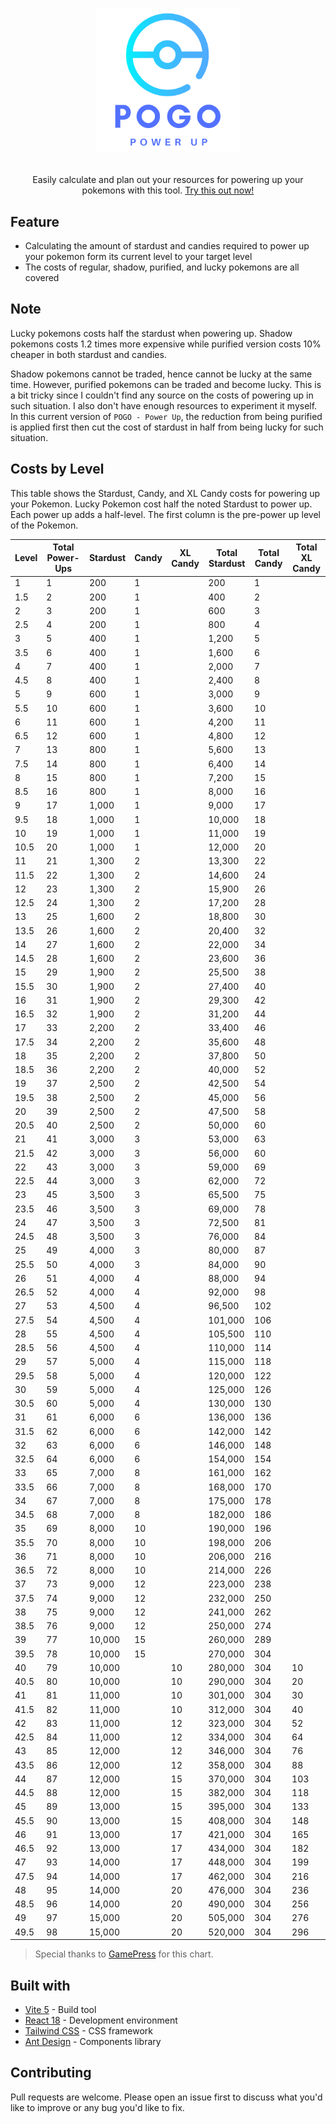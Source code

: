 # <p align="center"><a href=""><img width="230" src="./public/pogo.png"></a></p>

<p align="center">Easily calculate and plan out your resources for powering up your pokemons with this tool. <a href="">Try this out now!</a></p>

## Feature
- Calculating the amount of stardust and candies required to power up your pokemon form its current level to your target level
- The costs of regular, shadow, purified, and lucky pokemons are all covered

## Note

Lucky pokemons costs half the stardust when powering up. Shadow pokemons costs 1.2 times more expensive while purified version costs 10% cheaper in both stardust and candies.

Shadow pokemons cannot be traded, hence cannot be lucky at the same time. However, purified pokemons can be traded and become lucky. This is a bit tricky since I couldn't find any source on the costs of powering up in such situation. I also don't have enough resources to experiment it myself. In this current version of `POGO - Power Up`, the reduction from being purified is applied first then cut the cost of stardust in half from being lucky for such situation.

## Costs by Level

This table shows the Stardust, Candy, and XL Candy costs for powering up your Pokemon. Lucky Pokemon cost half the noted Stardust to power up. Each power up adds a half-level. The first column is the pre-power up level of the Pokemon.

| Level | Total Power-Ups | Stardust | Candy | XL Candy | Total Stardust | Total Candy | Total XL Candy |
|-------|-----------------|----------|-------|----------|----------------|-------------|----------------|
| 1     | 1               | 200      | 1     |          | 200            | 1           |                |
| 1.5   | 2               | 200      | 1     |          | 400            | 2           |                |
| 2     | 3               | 200      | 1     |          | 600            | 3           |                |
| 2.5   | 4               | 200      | 1     |          | 800            | 4           |                |
| 3     | 5               | 400      | 1     |          | 1,200          | 5           |                |
| 3.5   | 6               | 400      | 1     |          | 1,600          | 6           |                |
| 4     | 7               | 400      | 1     |          | 2,000          | 7           |                |
| 4.5   | 8               | 400      | 1     |          | 2,400          | 8           |                |
| 5     | 9               | 600      | 1     |          | 3,000          | 9           |                |
| 5.5   | 10              | 600      | 1     |          | 3,600          | 10          |                |
| 6     | 11              | 600      | 1     |          | 4,200          | 11          |                |
| 6.5   | 12              | 600      | 1     |          | 4,800          | 12          |                |
| 7     | 13              | 800      | 1     |          | 5,600          | 13          |                |
| 7.5   | 14              | 800      | 1     |          | 6,400          | 14          |                |
| 8     | 15              | 800      | 1     |          | 7,200          | 15          |                |
| 8.5   | 16              | 800      | 1     |          | 8,000          | 16          |                |
| 9     | 17              | 1,000    | 1     |          | 9,000          | 17          |                |
| 9.5   | 18              | 1,000    | 1     |          | 10,000         | 18          |                |
| 10    | 19              | 1,000    | 1     |          | 11,000         | 19          |                |
| 10.5  | 20              | 1,000    | 1     |          | 12,000         | 20          |                |
| 11    | 21              | 1,300    | 2     |          | 13,300         | 22          |                |
| 11.5  | 22              | 1,300    | 2     |          | 14,600         | 24          |                |
| 12    | 23              | 1,300    | 2     |          | 15,900         | 26          |                |
| 12.5  | 24              | 1,300    | 2     |          | 17,200         | 28          |                |
| 13    | 25              | 1,600    | 2     |          | 18,800         | 30          |                |
| 13.5  | 26              | 1,600    | 2     |          | 20,400         | 32          |                |
| 14    | 27              | 1,600    | 2     |          | 22,000         | 34          |                |
| 14.5  | 28              | 1,600    | 2     |          | 23,600         | 36          |                |
| 15    | 29              | 1,900    | 2     |          | 25,500         | 38          |                |
| 15.5  | 30              | 1,900    | 2     |          | 27,400         | 40          |                |
| 16    | 31              | 1,900    | 2     |          | 29,300         | 42          |                |
| 16.5  | 32              | 1,900    | 2     |          | 31,200         | 44          |                |
| 17    | 33              | 2,200    | 2     |          | 33,400         | 46          |                |
| 17.5  | 34              | 2,200    | 2     |          | 35,600         | 48          |                |
| 18    | 35              | 2,200    | 2     |          | 37,800         | 50          |                |
| 18.5  | 36              | 2,200    | 2     |          | 40,000         | 52          |                |
| 19    | 37              | 2,500    | 2     |          | 42,500         | 54          |                |
| 19.5  | 38              | 2,500    | 2     |          | 45,000         | 56          |                |
| 20    | 39              | 2,500    | 2     |          | 47,500         | 58          |                |
| 20.5  | 40              | 2,500    | 2     |          | 50,000         | 60          |                |
| 21    | 41              | 3,000    | 3     |          | 53,000         | 63          |                |
| 21.5  | 42              | 3,000    | 3     |          | 56,000         | 60          |                |
| 22    | 43              | 3,000    | 3     |          | 59,000         | 69          |                |
| 22.5  | 44              | 3,000    | 3     |          | 62,000         | 72          |                |
| 23    | 45              | 3,500    | 3     |          | 65,500         | 75          |                |
| 23.5  | 46              | 3,500    | 3     |          | 69,000         | 78          |                |
| 24    | 47              | 3,500    | 3     |          | 72,500         | 81          |                |
| 24.5  | 48              | 3,500    | 3     |          | 76,000         | 84          |                |
| 25    | 49              | 4,000    | 3     |          | 80,000         | 87          |                |
| 25.5  | 50              | 4,000    | 3     |          | 84,000         | 90          |                |
| 26    | 51              | 4,000    | 4     |          | 88,000         | 94          |                |
| 26.5  | 52              | 4,000    | 4     |          | 92,000         | 98          |                |
| 27    | 53              | 4,500    | 4     |          | 96,500         | 102         |                |
| 27.5  | 54              | 4,500    | 4     |          | 101,000        | 106         |                |
| 28    | 55              | 4,500    | 4     |          | 105,500        | 110         |                |
| 28.5  | 56              | 4,500    | 4     |          | 110,000        | 114         |                |
| 29    | 57              | 5,000    | 4     |          | 115,000        | 118         |                |
| 29.5  | 58              | 5,000    | 4     |          | 120,000        | 122         |                |
| 30    | 59              | 5,000    | 4     |          | 125,000        | 126         |                |
| 30.5  | 60              | 5,000    | 4     |          | 130,000        | 130         |                |
| 31    | 61              | 6,000    | 6     |          | 136,000        | 136         |                |
| 31.5  | 62              | 6,000    | 6     |          | 142,000        | 142         |                |
| 32    | 63              | 6,000    | 6     |          | 146,000        | 148         |                |
| 32.5  | 64              | 6,000    | 6     |          | 154,000        | 154         |                |
| 33    | 65              | 7,000    | 8     |          | 161,000        | 162         |                |
| 33.5  | 66              | 7,000    | 8     |          | 168,000        | 170         |                |
| 34    | 67              | 7,000    | 8     |          | 175,000        | 178         |                |
| 34.5  | 68              | 7,000    | 8     |          | 182,000        | 186         |                |
| 35    | 69              | 8,000    | 10    |          | 190,000        | 196         |                |
| 35.5  | 70              | 8,000    | 10    |          | 198,000        | 206         |                |
| 36    | 71              | 8,000    | 10    |          | 206,000        | 216         |                |
| 36.5  | 72              | 8,000    | 10    |          | 214,000        | 226         |                |
| 37    | 73              | 9,000    | 12    |          | 223,000        | 238         |                |
| 37.5  | 74              | 9,000    | 12    |          | 232,000        | 250         |                |
| 38    | 75              | 9,000    | 12    |          | 241,000        | 262         |                |
| 38.5  | 76              | 9,000    | 12    |          | 250,000        | 274         |                |
| 39    | 77              | 10,000   | 15    |          | 260,000        | 289         |                |
| 39.5  | 78              | 10,000   | 15    |          | 270,000        | 304         |                |
| 40    | 79              | 10,000   |       | 10       | 280,000        | 304         | 10             |
| 40.5  | 80              | 10,000   |       | 10       | 290,000        | 304         | 20             |
| 41    | 81              | 11,000   |       | 10       | 301,000        | 304         | 30             |
| 41.5  | 82              | 11,000   |       | 10       | 312,000        | 304         | 40             |
| 42    | 83              | 11,000   |       | 12       | 323,000        | 304         | 52             |
| 42.5  | 84              | 11,000   |       | 12       | 334,000        | 304         | 64             |
| 43    | 85              | 12,000   |       | 12       | 346,000        | 304         | 76             |
| 43.5  | 86              | 12,000   |       | 12       | 358,000        | 304         | 88             |
| 44    | 87              | 12,000   |       | 15       | 370,000        | 304         | 103            |
| 44.5  | 88              | 12,000   |       | 15       | 382,000        | 304         | 118            |
| 45    | 89              | 13,000   |       | 15       | 395,000        | 304         | 133            |
| 45.5  | 90              | 13,000   |       | 15       | 408,000        | 304         | 148            |
| 46    | 91              | 13,000   |       | 17       | 421,000        | 304         | 165            |
| 46.5  | 92              | 13,000   |       | 17       | 434,000        | 304         | 182            |
| 47    | 93              | 14,000   |       | 17       | 448,000        | 304         | 199            |
| 47.5  | 94              | 14,000   |       | 17       | 462,000        | 304         | 216            |
| 48    | 95              | 14,000   |       | 20       | 476,000        | 304         | 236            |
| 48.5  | 96              | 14,000   |       | 20       | 490,000        | 304         | 256            |
| 49    | 97              | 15,000   |       | 20       | 505,000        | 304         | 276            |
| 49.5  | 98              | 15,000   |       | 20       | 520,000        | 304         | 296            |

> Special thanks to [GamePress](https://gamepress.gg/pokemongo/power-up-costs) for this chart.

## Built with

- [Vite 5](https://vitejs.dev/) - Build tool
- [React 18](https://react.dev/) - Development environment
- [Tailwind CSS](https://tailwindcss.com/) - CSS framework
- [Ant Design](https://ant.design/) - Components library

## Contributing

Pull requests are welcome. Please open an issue first to discuss what you'd like to improve or any bug you'd like to fix.
